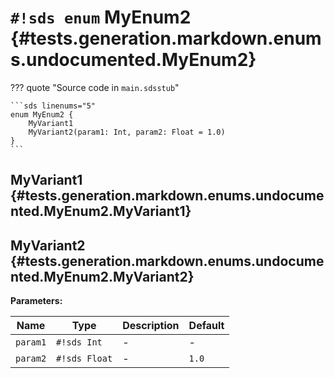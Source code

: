 # `#!sds enum` MyEnum2 {#tests.generation.markdown.enums.undocumented.MyEnum2}

??? quote "Source code in `main.sdsstub`"

    ```sds linenums="5"
    enum MyEnum2 {
        MyVariant1
        MyVariant2(param1: Int, param2: Float = 1.0)
    }
    ```

## MyVariant1 {#tests.generation.markdown.enums.undocumented.MyEnum2.MyVariant1}

## MyVariant2 {#tests.generation.markdown.enums.undocumented.MyEnum2.MyVariant2}

**Parameters:**

| Name | Type | Description | Default |
|------|------|-------------|---------|
| `param1` | `#!sds Int` | - | - |
| `param2` | `#!sds Float` | - | `1.0` |
